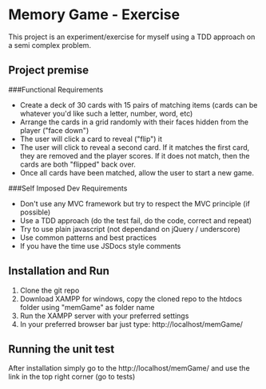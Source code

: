 Memory Game - Exercise
======================

This project is an experiment/exercise for myself using a TDD approach on a semi complex problem.

## Project premise

###Functional Requirements

- Create a deck of 30 cards with 15 pairs of matching items (cards can be whatever you'd like such a letter, number, word, etc)
- Arrange the cards in a grid randomly with their faces hidden from the player ("face down")
- The user will click a card to reveal ("flip") it
- The user will click to reveal a second card.  If it matches the first card, they are removed and the player scores.  If it does not match, then the cards are both "flipped" back over.
- Once all cards have been matched, allow the user to start a new game.

###Self Imposed Dev Requirements

- Don't use any MVC framework but try to respect the MVC principle (if possible)
- Use a TDD approach (do the test fail, do the code, correct and repeat)
- Try to use plain javascript (not dependand on jQuery / underscore)
- Use common patterns and best practices
- If you have the time use JSDocs style comments


## Installation and Run

1. Clone the git repo
2. Download XAMPP for windows, copy the cloned repo to the htdocs folder using "memGame" as folder name
3. Run the XAMPP server with your preferred settings
4. In your preferred browser bar just type: http://localhost/memGame/


## Running the unit test

After installation simply go to the http://localhost/memGame/ and use the link in the top right corner (go to tests)
